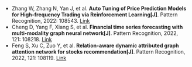 * Zhang W, Zhang N, Yan J, et al. <b>Auto Tuning of Price Prediction Models for High-frequency Trading via Reinforcement Learning[J]</b>. Pattern Recognition, 2022: 108543. [Link](https://www.sciencedirect.com/science/article/pii/S0031320322000243)
* Cheng D, Yang F, Xiang S, et al. <b>Financial time series forecasting with multi-modality graph neural network[J]</b>. Pattern Recognition, 2022, 121: 108218. [Link](https://www.sciencedirect.com/science/article/pii/S003132032100399X)
* Feng S, Xu C, Zuo Y, et al. <b>Relation-aware dynamic attributed graph attention network for stocks recommendation[J]</b>. Pattern Recognition, 2022, 121: 108119. [Link](https://www.sciencedirect.com/science/article/pii/S003132032100306X)